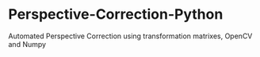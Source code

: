# Perspective-Correction-Python
Automated Perspective Correction using transformation matrixes, OpenCV and Numpy
